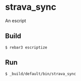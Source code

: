 strava_sync
=====

An escript

Build
-----

    $ rebar3 escriptize

Run
---

    $ _build/default/bin/strava_sync

